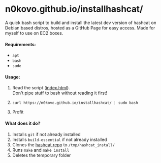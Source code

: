 # n0kovo.github.io/installhashcat/
A quick bash script to build and install the latest dev version of hashcat on Debian based distros, hosted as a GitHub Page for easy access. Made for myself to use on EC2 boxes.

#### Requirements:
- `apt`
- `bash`
- `sudo`

#### Usage:
1) Read the script ([index.html](https://github.com/n0kovo/installhashcat/blob/main/index.html)).<br>
Don't pipe stuff to bash without reading it first!

2) `curl https://n0kovo.github.io/installhashcat/ | sudo bash`
3) Profit

#### What does it do?
1) Installs `git` if not already installed
2) Installs `build-essential` if not already installed
3) Clones the [hashcat repo](https://github.com/hashcat/hashcat) to `/tmp/hashcat_install/`
4) Runs `make` and `make install`
5) Deletes the temporary folder
